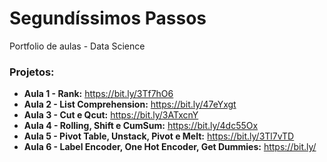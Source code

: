 # Segundíssimos Passos

Portfolio de aulas - Data Science


### Projetos:

* **Aula 1 - Rank:** https://bit.ly/3Tf7hO6
* **Aula 2 - List Comprehension:** https://bit.ly/47eYxgt
* **Aula 3 - Cut e Qcut:** https://bit.ly/3ATxcnY
* **Aula 4 - Rolling, Shift e CumSum:** https://bit.ly/4dc55Ox
* **Aula 5 - Pivot Table, Unstack, Pivot e Melt:** https://bit.ly/3Tl7vTD
* **Aula 6 - Label Encoder, One Hot Encoder, Get Dummies:** https://bit.ly/
